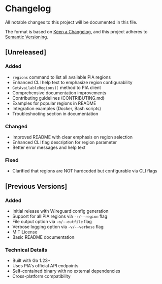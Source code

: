# Changelog

All notable changes to this project will be documented in this file.

The format is based on [Keep a Changelog](https://keepachangelog.com/en/1.0.0/),
and this project adheres to [Semantic Versioning](https://semver.org/spec/v2.0.0.html).

## [Unreleased]

### Added
- `regions` command to list all available PIA regions
- Enhanced CLI help text to emphasize region configurability
- `GetAvailableRegions()` method to PIA client
- Comprehensive documentation improvements
- Contributing guidelines (CONTRIBUTING.md)
- Examples for popular regions in README
- Integration examples (Docker, Bash scripts)
- Troubleshooting section in documentation

### Changed
- Improved README with clear emphasis on region selection
- Enhanced CLI flag description for region parameter
- Better error messages and help text

### Fixed
- Clarified that regions are NOT hardcoded but configurable via CLI flags

## [Previous Versions]

### Added
- Initial release with Wireguard config generation
- Support for all PIA regions via `-r/--region` flag
- File output option via `-o/--outfile` flag
- Verbose logging option via `-v/--verbose` flag
- MIT License
- Basic README documentation

### Technical Details
- Built with Go 1.23+
- Uses PIA's official API endpoints
- Self-contained binary with no external dependencies
- Cross-platform compatibility